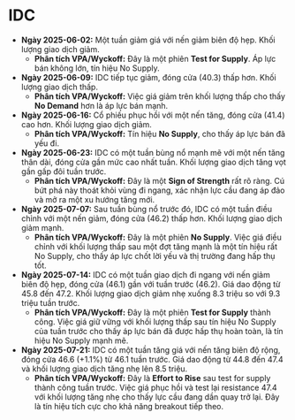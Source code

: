 # IDC

- **Ngày 2025-06-02:** Một tuần giảm giá với nến giảm biên độ hẹp. Khối lượng giao dịch giảm.
    - **Phân tích VPA/Wyckoff:** Đây là một phiên **Test for Supply**. Áp lực bán không lớn, tín hiệu No Supply.
- **Ngày 2025-06-09:** IDC tiếp tục giảm, đóng cửa (40.3) thấp hơn. Khối lượng giao dịch thấp.
    - **Phân tích VPA/Wyckoff:** Việc giá giảm trên khối lượng thấp cho thấy **No Demand** hơn là áp lực bán mạnh.
- **Ngày 2025-06-16:** Cổ phiếu phục hồi với một nến tăng, đóng cửa (41.4) cao hơn. Khối lượng giao dịch giảm.
    - **Phân tích VPA/Wyckoff:** Tín hiệu **No Supply**, cho thấy áp lực bán đã yếu đi.
- **Ngày 2025-06-23:** IDC có một tuần bùng nổ mạnh mẽ với một nến tăng thân dài, đóng cửa gần mức cao nhất tuần. Khối lượng giao dịch tăng vọt gần gấp đôi tuần trước.
    - **Phân tích VPA/Wyckoff:** Đây là một **Sign of Strength** rất rõ ràng. Cú bứt phá này thoát khỏi vùng đi ngang, xác nhận lực cầu đang áp đảo và mở ra một xu hướng tăng mới.
- **Ngày 2025-07-07:** Sau tuần bùng nổ trước đó, IDC có một tuần điều chỉnh với một nến giảm, đóng cửa (46.2) thấp hơn. Khối lượng giao dịch giảm mạnh.
    - **Phân tích VPA/Wyckoff:** Đây là một phiên **No Supply**. Việc giá điều chỉnh với khối lượng thấp sau một đợt tăng mạnh là một tín hiệu rất No Supply, cho thấy áp lực chốt lời yếu và thị trường đang hấp thụ tốt.
- **Ngày 2025-07-14:** IDC có một tuần giao dịch đi ngang với nến giảm biên độ hẹp, đóng cửa (46.1) gần với tuần trước (46.2). Giá dao động từ 45.8 đến 47.2. Khối lượng giao dịch giảm nhẹ xuống 8.3 triệu so với 9.3 triệu tuần trước.
    - **Phân tích VPA/Wyckoff:** Đây là một phiên **Test for Supply** thành công. Việc giá giữ vững với khối lượng thấp sau tín hiệu No Supply của tuần trước cho thấy áp lực bán đã được hấp thụ hoàn toàn, là tín hiệu No Supply mạnh mẽ.
- **Ngày 2025-07-21:** IDC có một tuần tăng giá với nến tăng biên độ rộng, đóng cửa 46.6 (+1.1%) từ 46.1 tuần trước. Giá dao động từ 44.8 đến 47.4 và khối lượng giao dịch tăng nhẹ lên 8.5 triệu.
    - **Phân tích VPA/Wyckoff:** Đây là **Effort to Rise** sau test for supply thành công tuần trước. Việc giá phục hồi và test lại resistance 47.4 với khối lượng tăng nhẹ cho thấy lực cầu đang dần quay trở lại. Đây là tín hiệu tích cực cho khả năng breakout tiếp theo.


